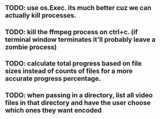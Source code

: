 ## TODO: use os.Exec. its much better cuz we can actually kill processes.
## TODO: kill the ffmpeg process on ctrl+c. (if terminal window terminates it'll probably leave a zombie process)
## TODO: calculate total progress based on file sizes instead of counts of files for a more accurate progress percentage.
## TODO: when passing in a directory, list all video files in that directory and have the user choose which ones they want encoded
